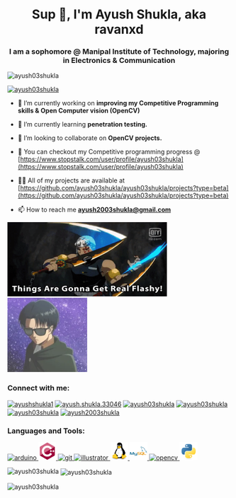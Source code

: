 <h1 align="center">Sup 👋, I'm Ayush Shukla, aka ravanxd</h1>
<h3 align="center">I am a sophomore @ Manipal Institute of Technology, majoring in Electronics & Communication</h3>

<p align="left"> <img src="https://komarev.com/ghpvc/?username=ayush03shukla&label=Profile%20views&color=0e75b6&style=flat" alt="ayush03shukla" /> </p>

<p align="left"> <a href="https://github.com/ryo-ma/github-profile-trophy"><img src="https://github-profile-trophy.vercel.app/?username=ayush03shukla" alt="ayush03shukla" /></a> </p>

- 🔭 I’m currently working on **improving my Competitive Programming skills & Open Computer vision (OpenCV)**

- 🌱 I’m currently learning **penetration testing.**

- 👯 I’m looking to collaborate on **OpenCV projects.**
 
- 👀 You can checkout my Competitive programming progress @ [https://www.stopstalk.com/user/profile/ayush03shukla](https://www.stopstalk.com/user/profile/ayush03shukla)

- 👨‍💻 All of my projects are available at [https://github.com/ayush03shukla/ayush03shukla/projects?type=beta](https://github.com/ayush03shukla/ayush03shukla/projects?type=beta)

- 📫 How to reach me **ayush2003shukla@gmail.com**

<p align="left">
  <img src="giphy (1).gif" alt="animated" width="360" height="168" />
 
  <img src="200.webp" alt="animated" height="168" />
</p>

<h3 align="left">Connect with me:</h3>
<p align="left">
<a href="https://linkedin.com/in/ayushshukla1" target="blank"><img align="center" src="https://raw.githubusercontent.com/rahuldkjain/github-profile-readme-generator/master/src/images/icons/Social/linked-in-alt.svg" alt="ayushshukla1" height="30" width="40" /></a>
<a href="https://fb.com/ayush.shukla.33046" target="blank"><img align="center" src="https://raw.githubusercontent.com/rahuldkjain/github-profile-readme-generator/master/src/images/icons/Social/facebook.svg" alt="ayush.shukla.33046" height="30" width="40" /></a>
<a href="https://www.codechef.com/users/ayush03shukla" target="blank"><img align="center" src="https://cdn.jsdelivr.net/npm/simple-icons@3.1.0/icons/codechef.svg" alt="ayush03shukla" height="30" width="40" /></a>
<a href="https://www.hackerrank.com/ayush03shukla" target="blank"><img align="center" src="https://raw.githubusercontent.com/rahuldkjain/github-profile-readme-generator/master/src/images/icons/Social/hackerrank.svg" alt="ayush03shukla" height="30" width="40" /></a>
<a href="https://codeforces.com/profile/ayush03shukla" target="blank"><img align="center" src="https://raw.githubusercontent.com/rahuldkjain/github-profile-readme-generator/master/src/images/icons/Social/codeforces.svg" alt="ayush03shukla" height="30" width="40" /></a>
<a href="https://www.leetcode.com/ayush2003shukla" target="blank"><img align="center" src="https://raw.githubusercontent.com/rahuldkjain/github-profile-readme-generator/master/src/images/icons/Social/leet-code.svg" alt="ayush2003shukla" height="30" width="40" /></a>
</p>

<h3 align="left">Languages and Tools:</h3>
<p align="left"> <a href="https://www.arduino.cc/" target="_blank" rel="noreferrer"> <img src="https://cdn.worldvectorlogo.com/logos/arduino-1.svg" alt="arduino" width="40" height="40"/> </a> <a href="https://www.w3schools.com/cpp/" target="_blank" rel="noreferrer"> <img src="https://raw.githubusercontent.com/devicons/devicon/master/icons/cplusplus/cplusplus-original.svg" alt="cplusplus" width="40" height="40"/> </a> <a href="https://git-scm.com/" target="_blank" rel="noreferrer"> <img src="https://www.vectorlogo.zone/logos/git-scm/git-scm-icon.svg" alt="git" width="40" height="40"/> </a> <a href="https://www.adobe.com/in/products/illustrator.html" target="_blank" rel="noreferrer"> <img src="https://www.vectorlogo.zone/logos/adobe_illustrator/adobe_illustrator-icon.svg" alt="illustrator" width="40" height="40"/> </a> <a href="https://www.linux.org/" target="_blank" rel="noreferrer"> <img src="https://raw.githubusercontent.com/devicons/devicon/master/icons/linux/linux-original.svg" alt="linux" width="40" height="40"/> </a> <a href="https://www.mysql.com/" target="_blank" rel="noreferrer"> <img src="https://raw.githubusercontent.com/devicons/devicon/master/icons/mysql/mysql-original-wordmark.svg" alt="mysql" width="40" height="40"/> </a> <a href="https://opencv.org/" target="_blank" rel="noreferrer"> <img src="https://www.vectorlogo.zone/logos/opencv/opencv-icon.svg" alt="opencv" width="40" height="40"/> </a> <a href="https://www.python.org" target="_blank" rel="noreferrer"> <img src="https://raw.githubusercontent.com/devicons/devicon/master/icons/python/python-original.svg" alt="python" width="40" height="40"/> </a> </p>

<p><img align="left" src="https://github-readme-stats.vercel.app/api/top-langs?username=ayush03shukla&show_icons=true&locale=en&layout=compact" alt="ayush03shukla" /></p>

<p>&nbsp;<img align="center" src="https://github-readme-stats.vercel.app/api?username=ayush03shukla&show_icons=true&locale=en" alt="ayush03shukla" /></p>

<p><img align="center" src="https://github-readme-streak-stats.herokuapp.com/?user=ayush03shukla&" alt="ayush03shukla" /></p>
